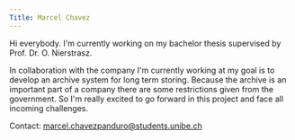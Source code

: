 ```yaml
---
Title: Marcel Chavez
---
```


Hi everybody. I'm currently working on my bachelor thesis supervised by Prof. Dr. O. Nierstrasz.

In collaboration with the company I'm currently working at my goal is to develop an archive system for long term storing. Because the archive is an important part of a company there are some restrictions given from the government. So I'm really excited to go forward in this project and face all incoming challenges.

Contact: marcel.chavezpanduro@students.unibe.ch
